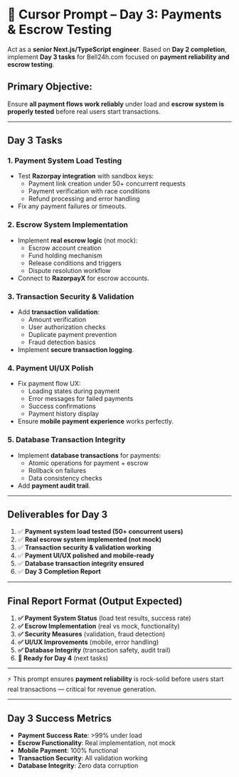# 🚀 **Cursor Prompt – Day 3: Payments & Escrow Testing**

Act as a **senior Next.js/TypeScript engineer**. Based on **Day 2 completion**, implement **Day 3 tasks** for Bell24h.com focused on **payment reliability and escrow testing**.

## **Primary Objective:**

Ensure **all payment flows work reliably** under load and **escrow system is properly tested** before real users start transactions.

---

## **Day 3 Tasks**

### **1. Payment System Load Testing**

* Test **Razorpay integration** with sandbox keys:
  * Payment link creation under 50+ concurrent requests
  * Payment verification with race conditions
  * Refund processing and error handling
* Fix any payment failures or timeouts.

### **2. Escrow System Implementation**

* Implement **real escrow logic** (not mock):
  * Escrow account creation
  * Fund holding mechanism
  * Release conditions and triggers
  * Dispute resolution workflow
* Connect to **RazorpayX** for escrow accounts.

### **3. Transaction Security & Validation**

* Add **transaction validation**:
  * Amount verification
  * User authorization checks
  * Duplicate payment prevention
  * Fraud detection basics
* Implement **secure transaction logging**.

### **4. Payment UI/UX Polish**

* Fix payment flow UX:
  * Loading states during payment
  * Error messages for failed payments
  * Success confirmations
  * Payment history display
* Ensure **mobile payment experience** works perfectly.

### **5. Database Transaction Integrity**

* Implement **database transactions** for payments:
  * Atomic operations for payment + escrow
  * Rollback on failures
  * Data consistency checks
* Add **payment audit trail**.

---

## **Deliverables for Day 3**

1. ✅ **Payment system load tested (50+ concurrent users)**
2. ✅ **Real escrow system implemented (not mock)**
3. ✅ **Transaction security & validation working**
4. ✅ **Payment UI/UX polished and mobile-ready**
5. ✅ **Database transaction integrity ensured**
6. ✅ **Day 3 Completion Report**

---

## **Final Report Format (Output Expected)**

1. **✅ Payment System Status** (load test results, success rate)
2. **✅ Escrow Implementation** (real vs mock, functionality)
3. **✅ Security Measures** (validation, fraud detection)
4. **✅ UI/UX Improvements** (mobile, error handling)
5. **✅ Database Integrity** (transaction safety, audit trail)
6. **🎯 Ready for Day 4** (next tasks)

---

⚡ This prompt ensures **payment reliability** is rock-solid before users start real transactions — critical for revenue generation.

---

## **Day 3 Success Metrics**

- **Payment Success Rate**: >99% under load
- **Escrow Functionality**: Real implementation, not mock
- **Mobile Payment**: 100% functional
- **Transaction Security**: All validation working
- **Database Integrity**: Zero data corruption

